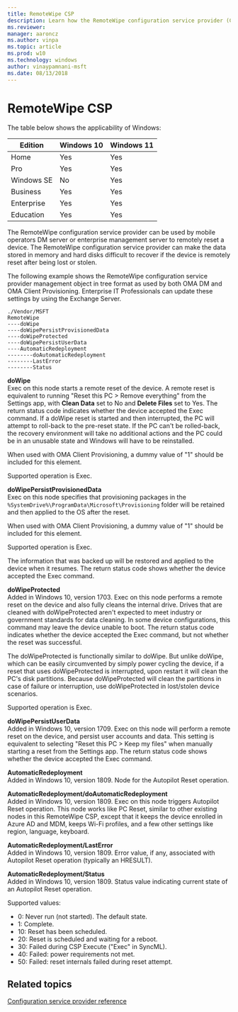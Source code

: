 ```yaml
---
title: RemoteWipe CSP
description: Learn how the RemoteWipe configuration service provider (CSP) can be used by mobile operators DM server or enterprise management server to remotely wipe a device.
ms.reviewer: 
manager: aaroncz
ms.author: vinpa
ms.topic: article
ms.prod: w10
ms.technology: windows
author: vinaypamnani-msft
ms.date: 08/13/2018
---
```


# RemoteWipe CSP

The table below shows the applicability of Windows:

|Edition|Windows 10|Windows 11|
|--- |--- |--- |
|Home|Yes|Yes|
|Pro|Yes|Yes|
|Windows SE|No|Yes|
|Business|Yes|Yes|
|Enterprise|Yes|Yes|
|Education|Yes|Yes|

The RemoteWipe configuration service provider can be used by mobile operators DM server or enterprise management server to remotely reset a device. The RemoteWipe configuration service provider can make the data stored in memory and hard disks difficult to recover if the device is remotely reset after being lost or stolen.

The following example shows the RemoteWipe configuration service provider management object in tree format as used by both OMA DM and OMA Client Provisioning. Enterprise IT Professionals can update these settings by using the Exchange Server.

```
./Vendor/MSFT
RemoteWipe
----doWipe
----doWipePersistProvisionedData
----doWipeProtected
----doWipePersistUserData
----AutomaticRedeployment
--------doAutomaticRedeployment
--------LastError
--------Status
```

<a href="" id="dowipe"></a>**doWipe**  
Exec on this node starts a remote reset of the device. A remote reset is equivalent to running "Reset this PC > Remove everything" from the Settings app, with **Clean Data** set to No and **Delete Files** set to Yes. The return status code indicates whether the device accepted the Exec command. If a doWipe reset is started and then interrupted, the PC will attempt to roll-back to the pre-reset state. If the PC can't be rolled-back, the recovery environment will take no additional actions and the PC could be in an unusable state and Windows will have to be reinstalled.

When used with OMA Client Provisioning, a dummy value of "1" should be included for this element.

Supported operation is Exec.

<a href="" id="dowipepersistprovisioneddata"></a>**doWipePersistProvisionedData**  
Exec on this node specifies that provisioning packages in the `%SystemDrive%\ProgramData\Microsoft\Provisioning` folder will be retained and then applied to the OS after the reset. 

When used with OMA Client Provisioning, a dummy value of "1" should be included for this element.

Supported operation is Exec.

The information that was backed up will be restored and applied to the device when it resumes. The return status code shows whether the device accepted the Exec command.

<a href="" id="doWipeProtected"></a>**doWipeProtected**  
Added in Windows 10, version 1703. Exec on this node performs a remote reset on the device and also fully cleans the internal drive. Drives that are cleaned with doWipeProtected aren't expected to meet industry or government standards for data cleaning. In some device configurations, this command may leave the device unable to boot. The return status code indicates whether the device accepted the Exec command, but not whether the reset was successful.

The doWipeProtected is functionally similar to doWipe. But unlike doWipe, which can be easily circumvented by simply power cycling the device, if a reset that uses doWipeProtected is interrupted, upon restart it will clean the PC's disk partitions. Because doWipeProtected will clean the partitions in case of failure or interruption, use doWipeProtected in lost/stolen device scenarios.

Supported operation is Exec.

<a href="" id="doWipePersistUserData"></a>**doWipePersistUserData**  
Added in Windows 10, version 1709. Exec on this node will perform a remote reset on the device, and persist user accounts and data. This setting is equivalent to selecting "Reset this PC > Keep my files" when manually starting a reset from the Settings app. The return status code shows whether the device accepted the Exec command.

<a href="" id="automaticredeployment"></a>**AutomaticRedeployment**  
Added in Windows 10, version 1809. Node for the Autopilot Reset operation.

<a href="" id="doautomaticredeployment"></a>**AutomaticRedeployment/doAutomaticRedeployment**  
Added in Windows 10, version 1809. Exec on this node triggers Autopilot Reset operation. This node works like PC Reset, similar to other existing nodes in this RemoteWipe CSP, except that it keeps the device enrolled in Azure AD and MDM, keeps Wi-Fi profiles, and a few other settings like region, language, keyboard.

<a href="" id="lasterror"></a>**AutomaticRedeployment/LastError**  
Added in Windows 10, version 1809. Error value, if any, associated with Autopilot Reset operation (typically an HRESULT).

<a href="" id="status"></a>**AutomaticRedeployment/Status**  
Added in Windows 10, version 1809. Status value indicating current state of an Autopilot Reset operation. 

Supported values:  

-  0: Never run (not started). The default state. 
-  1: Complete.
-  10: Reset has been scheduled. 
-  20: Reset is scheduled and waiting for a reboot. 
-  30: Failed during CSP Execute ("Exec" in SyncML). 
-  40: Failed: power requirements not met. 
-  50: Failed: reset internals failed during reset attempt.

## Related topics

[Configuration service provider reference](configuration-service-provider-reference.md)

 

 






